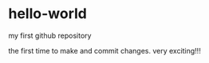 # hello-world
my first github repository

the first time to make and commit changes.
very exciting!!!

